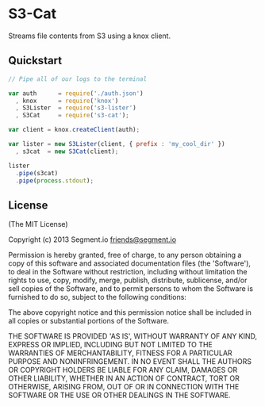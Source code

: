 
# S3-Cat


  Streams file contents from S3 using a knox client.


## Quickstart


  ```javascript
  // Pipe all of our logs to the terminal

  var auth      = require('./auth.json')
    , knox      = require('knox')
    , S3Lister  = require('s3-lister')
    , S3Cat     = require('s3-cat');

  var client = knox.createClient(auth);

  var lister = new S3Lister(client, { prefix : 'my_cool_dir' })
    , s3cat  = new S3Cat(client);

  lister
    .pipe(s3cat)
    .pipe(process.stdout);
  ```

## License

(The MIT License)

Copyright (c) 2013 Segment.io <friends@segment.io>

Permission is hereby granted, free of charge, to any person obtaining a copy of this software and associated documentation files (the 'Software'), to deal in the Software without restriction, including without limitation the rights to use, copy, modify, merge, publish, distribute, sublicense, and/or sell copies of the Software, and to permit persons to whom the Software is furnished to do so, subject to the following conditions:

The above copyright notice and this permission notice shall be included in all copies or substantial portions of the Software.

THE SOFTWARE IS PROVIDED 'AS IS', WITHOUT WARRANTY OF ANY KIND, EXPRESS OR IMPLIED, INCLUDING BUT NOT LIMITED TO THE WARRANTIES OF MERCHANTABILITY, FITNESS FOR A PARTICULAR PURPOSE AND NONINFRINGEMENT. IN NO EVENT SHALL THE AUTHORS OR COPYRIGHT HOLDERS BE LIABLE FOR ANY CLAIM, DAMAGES OR OTHER LIABILITY, WHETHER IN AN ACTION OF CONTRACT, TORT OR OTHERWISE, ARISING FROM, OUT OF OR IN CONNECTION WITH THE SOFTWARE OR THE USE OR OTHER DEALINGS IN THE SOFTWARE.